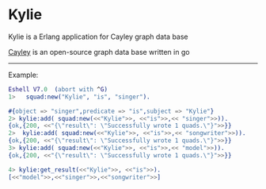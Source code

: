 # Kylie

Kylie is a Erlang application for Cayley graph data base

 [Cayley](https://github.com/cayleygraph/cayley/) is an open-source graph data base written in go

---------
Example:
```erlang
Eshell V7.0  (abort with ^G)
1>   squad:new("Kylie", "is", "singer").

#{object => "singer",predicate => "is",subject => "Kylie"}
2> kylie:add( squad:new(<<"Kylie">>, <<"is">>,<< "singer">>)).
{ok,{200, <<"{\"result\": \"Successfully wrote 1 quads.\"}">>}}
2>  kylie:add( squad:new(<<"Kylie">>, <<"is">>,<< "songwriter">>)).
{ok,{200, <<"{\"result\": \"Successfully wrote 1 quads.\"}">>}}
3> kylie:add( squad:new(<<"Kylie">>, <<"is">>,<< "model">>)).
{ok,{200, <<"{\"result\": \"Successfully wrote 1 quads.\"}">>}}

4> kylie:get_result(<<"Kylie">>, <<"is">>).
[<<"model">>,<<"singer">>,<<"songwriter">>]
```
